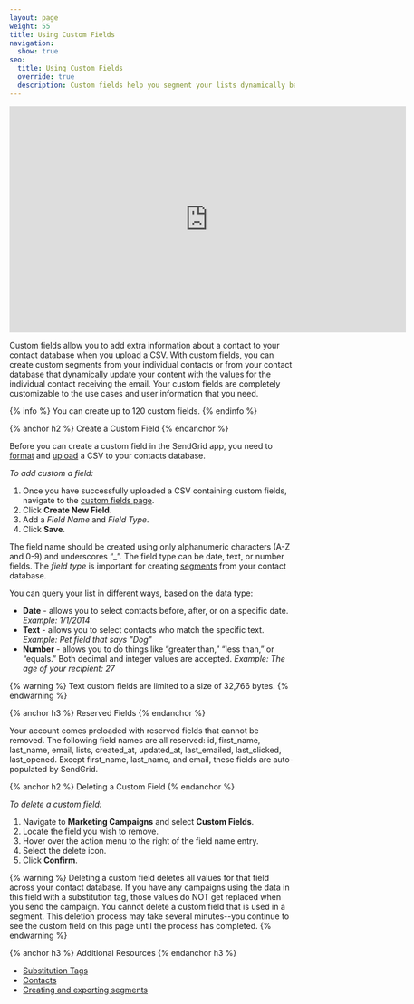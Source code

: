 ```yaml
---
layout: page
weight: 55
title: Using Custom Fields
navigation:
  show: true
seo:
  title: Using Custom Fields
  override: true
  description: Custom fields help you segment your lists dynamically based on your user information.
---
```


<iframe src="https://player.vimeo.com/video/120709155" width="700" height="400" frameborder="0" webkitallowfullscreen mozallowfullscreen allowfullscreen></iframe>

Custom fields allow you to add extra information about a contact to your contact database when you upload a CSV. With custom fields, you can create custom segments from your individual contacts or from your contact database that dynamically update your content with the values for the individual contact receiving the email. Your custom fields are completely customizable to the use cases and user information that you need.

{% info %}
You can create up to 120 custom fields.
{% endinfo %}

{% anchor h2 %}
Create a Custom Field
{% endanchor %}

Before you can create a custom field in the SendGrid app, you need to [format](https://sendgrid.com/docs/User_Guide/Marketing_Campaigns/contacts.html#-Formatting-a-CSV) and [upload](https://sendgrid.com/docs/User_Guide/Marketing_Campaigns/contacts.html#-Uploading-a-CSV) a CSV to your contacts database. 

*To add custom a field:* 

1. Once you have successfully uploaded a CSV containing custom fields, navigate to the [custom fields page]({{site.marketing_campaigns_url}}/custom_fields).  
1. Click **Create New Field**. 
1. Add a *Field Name* and *Field Type*. 
1. Click **Save**. 

The field name should be created using only alphanumeric characters (A-Z and 0-9) and underscores “_”. The field type can
be date, text, or number fields. The *field type* is important for creating [segments](https://sendgrid.com/docs/User_Guide/Marketing_Campaigns/lists.html) from your contact
database. 

You can query your list in different ways, based on the data type:

* **Date** - allows you to select contacts before, after, or on a specific date. *Example: 1/1/2014*
* **Text** - allows you to select contacts who match the specific text. *Example: Pet field that says "Dog"*
* **Number** - allows you to do things like “greater than,” “less than,” or “equals.” Both decimal and integer values are accepted. *Example: The age of your recipient: 27*

{% warning %}
Text custom fields are limited to a size of 32,766 bytes.
{% endwarning %}

{% anchor h3 %}
Reserved Fields
{% endanchor %}

Your account comes preloaded with reserved fields that cannot be removed. The following field names are all reserved: id, first_name, last_name, email, lists, created_at, updated_at, last_emailed, last_clicked, last_opened. Except first_name, last_name, and email, these fields are auto-populated by SendGrid. 

{% anchor h2 %}
Deleting a Custom Field
{% endanchor %}

*To delete a custom field:*

1. Navigate to **Marketing Campaigns** and select **Custom Fields**.
1. Locate the field you wish to remove.
1. Hover over the action menu to the right of the field name entry.
1. Select the delete icon. 
1. Click **Confirm**.

{% warning %}
Deleting a custom field deletes all values for that field across your contact database. If you have any campaigns using the data in this field with a substitution tag, those values do NOT get replaced when you send the campaign. You cannot delete a custom field that is used in a segment. This deletion process may take several minutes--you continue to see the custom field on this page until the process has completed.
{% endwarning %}

{% anchor h3 %}
Additional Resources
{% endanchor h3 %}

- [Substitution Tags](https://sendgrid.com/docs/User_Guide/Marketing_Campaigns/design_editor.html#-Using-Substitution-Tags)
- [Contacts](https://sendgrid.com/docs/User_Guide/Marketing_Campaigns/contacts.html)
- [Creating and exporting segments](https://sendgrid.com/docs/User_Guide/Marketing_Campaigns/lists.html)

